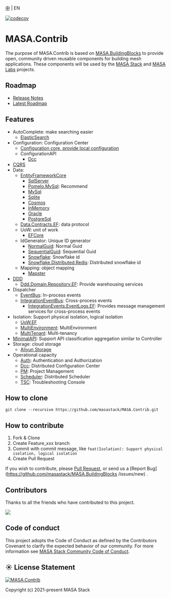 [中](README.zh-CN.md) | EN

[![codecov](https://codecov.io/gh/masastack/MASA.Contrib/branch/main/graph/badge.svg?token=87TPNHUHW2)](https://codecov.io/gh/masastack/MASA.Contrib)

# MASA.Contrib

The purpose of MASA.Contrib is based on [MASA.BuildingBlocks](https://github.com/masastack/MASA.BuildingBlocks) to provide open, community driven reusable components for building mesh applications.  These components will be used by the [MASA Stack](https://github.com/masastack) and [MASA Labs](https://github.com/masalabs) projects.



## Roadmap
* [Release Notes](https://github.com/masastack/MASA.Contrib/releases)
* [Latest Roadmap](https://github.com/masastack/MASA.Contrib/issues/42)



## Features
* AutoComplete: make searching easier
  * [ElasticSearch](./src/SearchEngine/Masa.Contrib.SearchEngine.AutoComplete.ElasticSearch/README.md)
* Configuration: Configuration Center
  * [Configuration core, provide local configuration](./src/Configuration/Masa.Contrib.Configuration/README.md)
  * ConfigurationAPI
    * [Dcc](./src/Configuration/Masa.Contrib.Configuration.ConfigurationApi.Dcc/README.md)
* [CQRS](./src/ReadWriteSpliting/Cqrs/Masa.Contrib.ReadWriteSpliting.Cqrs/README.md)
* Data:
  * [EntityFrameworkCore](./src/Data/Masa.Contrib.Data.EntityFrameworkCore/README.md)
    * [SqlServer](./src/Data/Masa.Contrib.Data.EntityFrameworkCore.SqlServer/README.md)
    * [Pomelo.MySql](./src/Data/Masa.Contrib.Data.EntityFrameworkCore.Pomelo.MySql/README.md): Recommend
    * [MySql](./src/Data/Masa.Contrib.Data.EntityFrameworkCore.MySql/README.md)
    * [Sqlite](./src/Data/Masa.Contrib.Data.EntityFrameworkCore.Sqlite/README.md)
    * [Cosmos](./src/Data/Masa.Contrib.Data.EntityFrameworkCore.Cosmos/README.md)
    * [InMemory](./src/Data/Masa.Contrib.Data.EntityFrameworkCore.InMemory/README.md)
    * [Oracle](./src/Data/Masa.Contrib.Data.EntityFrameworkCore.Oracle/README.md)
    * [PostgreSql](./src/Data/Masa.Contrib.Data.EntityFrameworkCore.PostgreSql/README.md)
  * [Data.Contracts.EF](./src/Data/Masa.Contrib.Data.Contracts.EF/): data protocol
  * UoW: unit of work
    * [EFCore](./src/Data/Masa.Contrib.Data.UoW.EF/README.md)
  * IdGenerator: Unique ID generator
     * [NormalGuid](./src/Data/IdGenerator/Masa.Contrib.Data.IdGenerator.NormalGuid/README.md): Normal Guid
     * [SequentialGuid](./src/Data/IdGenerator/Masa.Contrib.Data.IdGenerator.SequentialGuid/README.md): Sequential Guid
     * [Snowflake](./src/Data/IdGenerator/Masa.Contrib.Data.IdGenerator.Snowflake/README.md): Snowflake id
     * [Snowflake.Distributed.Redis](./src/Data/IdGenerator/Masa.Contrib.Data.IdGenerator.Snowflake.Distributed.Redis/README.md): Distributed snowflake id
  * Mapping: object mapping
     * [Mapster](./src/Data/Mapping/Masa.Contrib.Data.Mapping.Mapster/README.md)
* [DDD](./src/Ddd/Masa.Contrib.Ddd.Domain/README.md)
  * [Ddd.Domain.Repository.EF](./src/Ddd/Masa.Contrib.Ddd.Domain.Repository.EF/README.md): Provide warehousing services
* Dispatcher
  * [EventBus](./src/Dispatcher/Masa.Contrib.Dispatcher.Events/README.md): In-process events
  * [IntegrationEventBus](./src/Dispatcher/Masa.Contrib.Dispatcher.IntegrationEvents.Dapr/README.md): Cross-process events
    * [IntegrationEvents.EventLogs.EF](./src/Dispatcher/Masa.Contrib.Dispatcher.IntegrationEvents.EventLogs.EF/README.md): Provides message management services for cross-process events
* Isolation: Support physical isolation, logical isolation
  * [UoW.EF](./src/Isolation/Masa.Contrib.Isolation.UoW.EF/README.md)
  * [MultiEnvironment](./src/Isolation/Masa.Contrib.Isolation.MultiEnvironment/README.md): MultiEnvironment
  * [MultiTenant](./src/Isolation/Masa.Contrib.Isolation.MultiTenant/README.md): Multi-tenancy
* [MinimalAPI](./src/Service/Masa.Contrib.Service.MinimalAPIs/README.md): Support API classification aggregation similar to Controller
* Storage: cloud storage
  * [Aliyun Storage](./src/Storage/Masa.Contrib.Storage.ObjectStorage.Aliyun/README.md)
* Operational capacity
  * [Auth](./src/BasicAbility/Masa.Contrib.BasicAbility.Auth/README.md): Authentication and Authorization
  * [Dcc](./src/BasicAbility/Masa.Contrib.BasicAbility.Dcc/README.md): Distributed Configuration Center
  * [PM](./src/BasicAbility/Masa.Contrib.BasicAbility.Pm/README.md): Project Management
  * [Scheduler](./src/BasicAbility/Masa.Contrib.BasicAbility.Scheduler/README.md): Distributed Scheduler
  * [TSC](./src/BasicAbility/Masa.Contrib.BasicAbility.Tsc/README.md): Troubleshooting Console



## How to clone
````
git clone --recursive https://github.com/masastack/MASA.Contrib.git
````



## How to contribute

1. Fork & Clone
2. Create Feature_xxx branch
3. Commit with commit message, like `feat(Isolation): Support physical isolation, logical isolation`
4. Create Pull Request

If you wish to contribute, please [Pull Request](https://github.com/masastack/MASA.BuildingBlocks/pulls), or send us a [Report Bug](https://github.com/masastack/MASA.BuildingBlocks /issues/new) .



## Contributors

Thanks to all the friends who have contributed to this project.

<a href="https://github.com/masastack/MASA.Contrib/graphs/contributors">
    <img src="https://contrib.rocks/image?repo=masastack/MASA.Contrib" />
</a>



## Code of conduct

This project adopts the Code of Conduct as defined by the Contributors Covenant to clarify the expected behavior of our community. For more information see [MASA Stack Community Code of Conduct](https://github.com/masastack/community/blob/main/CODE-OF-CONDUCT.md).



## ☀️ License Statement

[![MASA.Contrib](https://img.shields.io/badge/License-MIT-blue?style=flat-square)](/LICENSE.txt)

Copyright (c) 2021-present MASA Stack